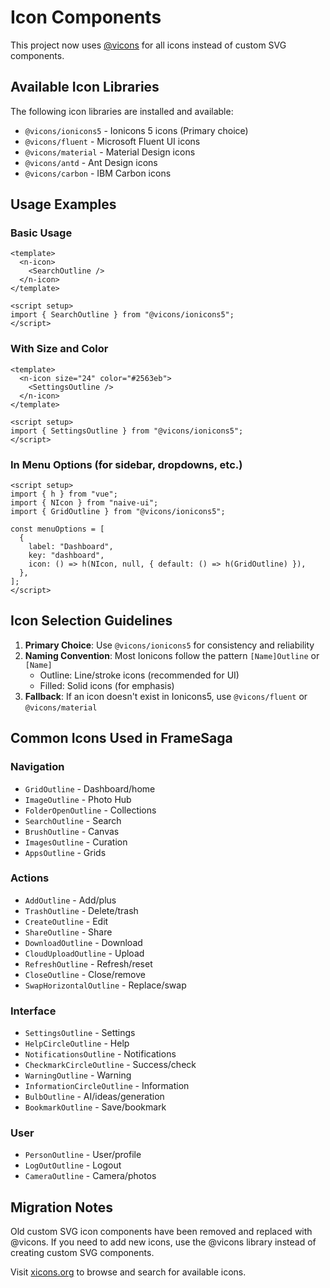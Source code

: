 # Icon Components

This project now uses [@vicons](https://www.xicons.org/) for all icons instead of custom SVG components.

## Available Icon Libraries

The following icon libraries are installed and available:

- `@vicons/ionicons5` - Ionicons 5 icons (Primary choice)
- `@vicons/fluent` - Microsoft Fluent UI icons
- `@vicons/material` - Material Design icons
- `@vicons/antd` - Ant Design icons
- `@vicons/carbon` - IBM Carbon icons

## Usage Examples

### Basic Usage

```vue
<template>
  <n-icon>
    <SearchOutline />
  </n-icon>
</template>

<script setup>
import { SearchOutline } from "@vicons/ionicons5";
</script>
```

### With Size and Color

```vue
<template>
  <n-icon size="24" color="#2563eb">
    <SettingsOutline />
  </n-icon>
</template>

<script setup>
import { SettingsOutline } from "@vicons/ionicons5";
</script>
```

### In Menu Options (for sidebar, dropdowns, etc.)

```vue
<script setup>
import { h } from "vue";
import { NIcon } from "naive-ui";
import { GridOutline } from "@vicons/ionicons5";

const menuOptions = [
  {
    label: "Dashboard",
    key: "dashboard",
    icon: () => h(NIcon, null, { default: () => h(GridOutline) }),
  },
];
</script>
```

## Icon Selection Guidelines

1. **Primary Choice**: Use `@vicons/ionicons5` for consistency and reliability
2. **Naming Convention**: Most Ionicons follow the pattern `[Name]Outline` or `[Name]`
   - Outline: Line/stroke icons (recommended for UI)
   - Filled: Solid icons (for emphasis)
3. **Fallback**: If an icon doesn't exist in Ionicons5, use `@vicons/fluent` or `@vicons/material`

## Common Icons Used in FrameSaga

### Navigation

- `GridOutline` - Dashboard/home
- `ImageOutline` - Photo Hub
- `FolderOpenOutline` - Collections
- `SearchOutline` - Search
- `BrushOutline` - Canvas
- `ImagesOutline` - Curation
- `AppsOutline` - Grids

### Actions

- `AddOutline` - Add/plus
- `TrashOutline` - Delete/trash
- `CreateOutline` - Edit
- `ShareOutline` - Share
- `DownloadOutline` - Download
- `CloudUploadOutline` - Upload
- `RefreshOutline` - Refresh/reset
- `CloseOutline` - Close/remove
- `SwapHorizontalOutline` - Replace/swap

### Interface

- `SettingsOutline` - Settings
- `HelpCircleOutline` - Help
- `NotificationsOutline` - Notifications
- `CheckmarkCircleOutline` - Success/check
- `WarningOutline` - Warning
- `InformationCircleOutline` - Information
- `BulbOutline` - AI/ideas/generation
- `BookmarkOutline` - Save/bookmark

### User

- `PersonOutline` - User/profile
- `LogOutOutline` - Logout
- `CameraOutline` - Camera/photos

## Migration Notes

Old custom SVG icon components have been removed and replaced with @vicons.
If you need to add new icons, use the @vicons library instead of creating custom SVG components.

Visit [xicons.org](https://www.xicons.org/) to browse and search for available icons.
